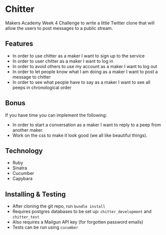 Chitter
=======
Makers Academy Week 4 Challenge to write a little Twitter clone that will allow the users to post messages to a public stream.

Features
--------
* In order to use chitter as a maker I want to sign up to the service
* In order to user chitter as a maker I want to log in
* In order to avoid others to use my account as a maker I want to log out
* In order to let people know what I am doing as a maker I want to post a message to chitter
* In order to see what people have to say as a maker I want to see all peeps in chronological order

Bonus
-----
If you have time you can implement the following:
* In order to start a conversation as a maker I want to reply to a peep from another maker.
* Work on the css to make it look good (we all like beautiful things).

Technology
----------
* Ruby
* Sinatra
* Cucumber
* Capybara

Installing & Testing
--------------------
* After cloning the git repo, run `bundle install`
* Requires postgres databases to be set up: `chitter_development` and `chitter_test`
* Also requires a Mailgun API key (for forgotten password emails)
* Tests can be run using `cucumber`
